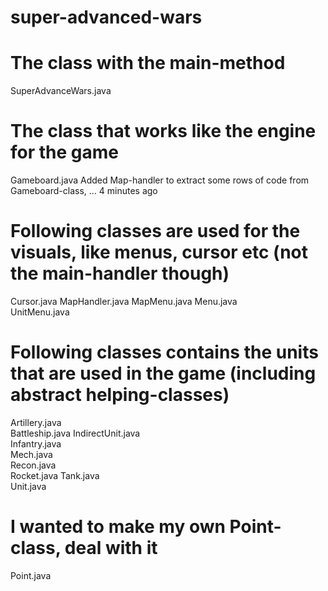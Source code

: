 # super-advanced-wars

# The class with the main-method
SuperAdvanceWars.java	

# The class that works like the engine for the game
Gameboard.java	Added Map-handler to extract some rows of code from Gameboard-class, …	4 minutes ago

# Following classes are used for the visuals, like menus, cursor etc (not the main-handler though)
Cursor.java	
MapHandler.java	
MapMenu.java
Menu.java	
UnitMenu.java

# Following classes contains the units that are used in the game (including abstract helping-classes)
Artillery.java	
Battleship.java	
IndirectUnit.java	
Infantry.java	
Mech.java	
Recon.java	
Rocket.java	
Tank.java	
Unit.java

# I wanted to make my own Point-class, deal with it
Point.java
